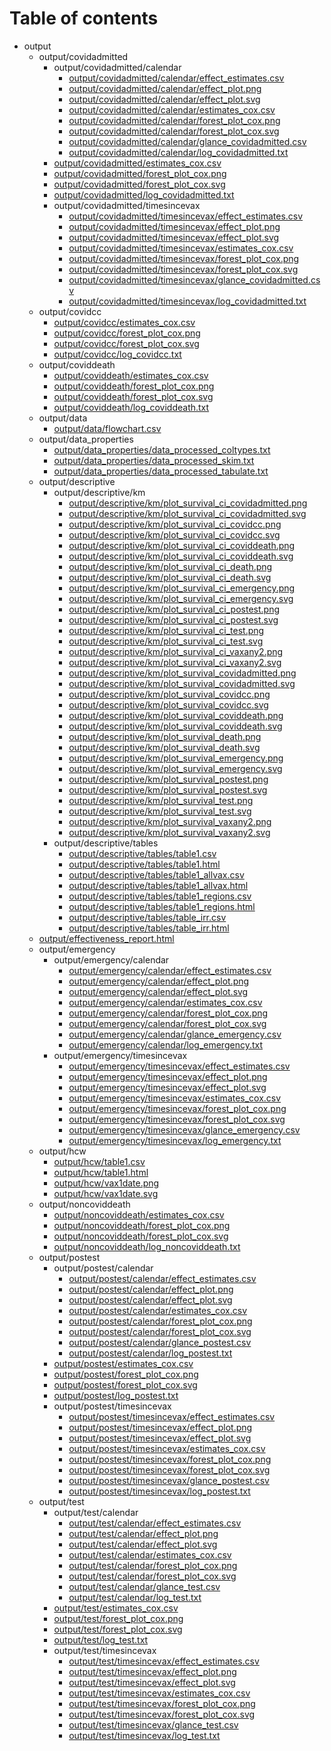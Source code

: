 # Table of contents

* output
  * output/covidadmitted
    * output/covidadmitted/calendar
      * [output/covidadmitted/calendar/effect_estimates.csv](output/covidadmitted/calendar/effect_estimates.csv)
      * [output/covidadmitted/calendar/effect_plot.png](output/covidadmitted/calendar/effect_plot.png)
      * [output/covidadmitted/calendar/effect_plot.svg](output/covidadmitted/calendar/effect_plot.svg)
      * [output/covidadmitted/calendar/estimates_cox.csv](output/covidadmitted/calendar/estimates_cox.csv)
      * [output/covidadmitted/calendar/forest_plot_cox.png](output/covidadmitted/calendar/forest_plot_cox.png)
      * [output/covidadmitted/calendar/forest_plot_cox.svg](output/covidadmitted/calendar/forest_plot_cox.svg)
      * [output/covidadmitted/calendar/glance_covidadmitted.csv](output/covidadmitted/calendar/glance_covidadmitted.csv)
      * [output/covidadmitted/calendar/log_covidadmitted.txt](output/covidadmitted/calendar/log_covidadmitted.txt)
    * [output/covidadmitted/estimates_cox.csv](output/covidadmitted/estimates_cox.csv)
    * [output/covidadmitted/forest_plot_cox.png](output/covidadmitted/forest_plot_cox.png)
    * [output/covidadmitted/forest_plot_cox.svg](output/covidadmitted/forest_plot_cox.svg)
    * [output/covidadmitted/log_covidadmitted.txt](output/covidadmitted/log_covidadmitted.txt)
    * output/covidadmitted/timesincevax
      * [output/covidadmitted/timesincevax/effect_estimates.csv](output/covidadmitted/timesincevax/effect_estimates.csv)
      * [output/covidadmitted/timesincevax/effect_plot.png](output/covidadmitted/timesincevax/effect_plot.png)
      * [output/covidadmitted/timesincevax/effect_plot.svg](output/covidadmitted/timesincevax/effect_plot.svg)
      * [output/covidadmitted/timesincevax/estimates_cox.csv](output/covidadmitted/timesincevax/estimates_cox.csv)
      * [output/covidadmitted/timesincevax/forest_plot_cox.png](output/covidadmitted/timesincevax/forest_plot_cox.png)
      * [output/covidadmitted/timesincevax/forest_plot_cox.svg](output/covidadmitted/timesincevax/forest_plot_cox.svg)
      * [output/covidadmitted/timesincevax/glance_covidadmitted.csv](output/covidadmitted/timesincevax/glance_covidadmitted.csv)
      * [output/covidadmitted/timesincevax/log_covidadmitted.txt](output/covidadmitted/timesincevax/log_covidadmitted.txt)
  * output/covidcc
    * [output/covidcc/estimates_cox.csv](output/covidcc/estimates_cox.csv)
    * [output/covidcc/forest_plot_cox.png](output/covidcc/forest_plot_cox.png)
    * [output/covidcc/forest_plot_cox.svg](output/covidcc/forest_plot_cox.svg)
    * [output/covidcc/log_covidcc.txt](output/covidcc/log_covidcc.txt)
  * output/coviddeath
    * [output/coviddeath/estimates_cox.csv](output/coviddeath/estimates_cox.csv)
    * [output/coviddeath/forest_plot_cox.png](output/coviddeath/forest_plot_cox.png)
    * [output/coviddeath/forest_plot_cox.svg](output/coviddeath/forest_plot_cox.svg)
    * [output/coviddeath/log_coviddeath.txt](output/coviddeath/log_coviddeath.txt)
  * output/data
    * [output/data/flowchart.csv](output/data/flowchart.csv)
  * output/data_properties
    * [output/data_properties/data_processed_coltypes.txt](output/data_properties/data_processed_coltypes.txt)
    * [output/data_properties/data_processed_skim.txt](output/data_properties/data_processed_skim.txt)
    * [output/data_properties/data_processed_tabulate.txt](output/data_properties/data_processed_tabulate.txt)
  * output/descriptive
    * output/descriptive/km
      * [output/descriptive/km/plot_survival_ci_covidadmitted.png](output/descriptive/km/plot_survival_ci_covidadmitted.png)
      * [output/descriptive/km/plot_survival_ci_covidadmitted.svg](output/descriptive/km/plot_survival_ci_covidadmitted.svg)
      * [output/descriptive/km/plot_survival_ci_covidcc.png](output/descriptive/km/plot_survival_ci_covidcc.png)
      * [output/descriptive/km/plot_survival_ci_covidcc.svg](output/descriptive/km/plot_survival_ci_covidcc.svg)
      * [output/descriptive/km/plot_survival_ci_coviddeath.png](output/descriptive/km/plot_survival_ci_coviddeath.png)
      * [output/descriptive/km/plot_survival_ci_coviddeath.svg](output/descriptive/km/plot_survival_ci_coviddeath.svg)
      * [output/descriptive/km/plot_survival_ci_death.png](output/descriptive/km/plot_survival_ci_death.png)
      * [output/descriptive/km/plot_survival_ci_death.svg](output/descriptive/km/plot_survival_ci_death.svg)
      * [output/descriptive/km/plot_survival_ci_emergency.png](output/descriptive/km/plot_survival_ci_emergency.png)
      * [output/descriptive/km/plot_survival_ci_emergency.svg](output/descriptive/km/plot_survival_ci_emergency.svg)
      * [output/descriptive/km/plot_survival_ci_postest.png](output/descriptive/km/plot_survival_ci_postest.png)
      * [output/descriptive/km/plot_survival_ci_postest.svg](output/descriptive/km/plot_survival_ci_postest.svg)
      * [output/descriptive/km/plot_survival_ci_test.png](output/descriptive/km/plot_survival_ci_test.png)
      * [output/descriptive/km/plot_survival_ci_test.svg](output/descriptive/km/plot_survival_ci_test.svg)
      * [output/descriptive/km/plot_survival_ci_vaxany2.png](output/descriptive/km/plot_survival_ci_vaxany2.png)
      * [output/descriptive/km/plot_survival_ci_vaxany2.svg](output/descriptive/km/plot_survival_ci_vaxany2.svg)
      * [output/descriptive/km/plot_survival_covidadmitted.png](output/descriptive/km/plot_survival_covidadmitted.png)
      * [output/descriptive/km/plot_survival_covidadmitted.svg](output/descriptive/km/plot_survival_covidadmitted.svg)
      * [output/descriptive/km/plot_survival_covidcc.png](output/descriptive/km/plot_survival_covidcc.png)
      * [output/descriptive/km/plot_survival_covidcc.svg](output/descriptive/km/plot_survival_covidcc.svg)
      * [output/descriptive/km/plot_survival_coviddeath.png](output/descriptive/km/plot_survival_coviddeath.png)
      * [output/descriptive/km/plot_survival_coviddeath.svg](output/descriptive/km/plot_survival_coviddeath.svg)
      * [output/descriptive/km/plot_survival_death.png](output/descriptive/km/plot_survival_death.png)
      * [output/descriptive/km/plot_survival_death.svg](output/descriptive/km/plot_survival_death.svg)
      * [output/descriptive/km/plot_survival_emergency.png](output/descriptive/km/plot_survival_emergency.png)
      * [output/descriptive/km/plot_survival_emergency.svg](output/descriptive/km/plot_survival_emergency.svg)
      * [output/descriptive/km/plot_survival_postest.png](output/descriptive/km/plot_survival_postest.png)
      * [output/descriptive/km/plot_survival_postest.svg](output/descriptive/km/plot_survival_postest.svg)
      * [output/descriptive/km/plot_survival_test.png](output/descriptive/km/plot_survival_test.png)
      * [output/descriptive/km/plot_survival_test.svg](output/descriptive/km/plot_survival_test.svg)
      * [output/descriptive/km/plot_survival_vaxany2.png](output/descriptive/km/plot_survival_vaxany2.png)
      * [output/descriptive/km/plot_survival_vaxany2.svg](output/descriptive/km/plot_survival_vaxany2.svg)
    * output/descriptive/tables
      * [output/descriptive/tables/table1.csv](output/descriptive/tables/table1.csv)
      * [output/descriptive/tables/table1.html](output/descriptive/tables/table1.html)
      * [output/descriptive/tables/table1_allvax.csv](output/descriptive/tables/table1_allvax.csv)
      * [output/descriptive/tables/table1_allvax.html](output/descriptive/tables/table1_allvax.html)
      * [output/descriptive/tables/table1_regions.csv](output/descriptive/tables/table1_regions.csv)
      * [output/descriptive/tables/table1_regions.html](output/descriptive/tables/table1_regions.html)
      * [output/descriptive/tables/table_irr.csv](output/descriptive/tables/table_irr.csv)
      * [output/descriptive/tables/table_irr.html](output/descriptive/tables/table_irr.html)
  * [output/effectiveness_report.html](output/effectiveness_report.html)
  * output/emergency
    * output/emergency/calendar
      * [output/emergency/calendar/effect_estimates.csv](output/emergency/calendar/effect_estimates.csv)
      * [output/emergency/calendar/effect_plot.png](output/emergency/calendar/effect_plot.png)
      * [output/emergency/calendar/effect_plot.svg](output/emergency/calendar/effect_plot.svg)
      * [output/emergency/calendar/estimates_cox.csv](output/emergency/calendar/estimates_cox.csv)
      * [output/emergency/calendar/forest_plot_cox.png](output/emergency/calendar/forest_plot_cox.png)
      * [output/emergency/calendar/forest_plot_cox.svg](output/emergency/calendar/forest_plot_cox.svg)
      * [output/emergency/calendar/glance_emergency.csv](output/emergency/calendar/glance_emergency.csv)
      * [output/emergency/calendar/log_emergency.txt](output/emergency/calendar/log_emergency.txt)
    * output/emergency/timesincevax
      * [output/emergency/timesincevax/effect_estimates.csv](output/emergency/timesincevax/effect_estimates.csv)
      * [output/emergency/timesincevax/effect_plot.png](output/emergency/timesincevax/effect_plot.png)
      * [output/emergency/timesincevax/effect_plot.svg](output/emergency/timesincevax/effect_plot.svg)
      * [output/emergency/timesincevax/estimates_cox.csv](output/emergency/timesincevax/estimates_cox.csv)
      * [output/emergency/timesincevax/forest_plot_cox.png](output/emergency/timesincevax/forest_plot_cox.png)
      * [output/emergency/timesincevax/forest_plot_cox.svg](output/emergency/timesincevax/forest_plot_cox.svg)
      * [output/emergency/timesincevax/glance_emergency.csv](output/emergency/timesincevax/glance_emergency.csv)
      * [output/emergency/timesincevax/log_emergency.txt](output/emergency/timesincevax/log_emergency.txt)
  * output/hcw
    * [output/hcw/table1.csv](output/hcw/table1.csv)
    * [output/hcw/table1.html](output/hcw/table1.html)
    * [output/hcw/vax1date.png](output/hcw/vax1date.png)
    * [output/hcw/vax1date.svg](output/hcw/vax1date.svg)
  * output/noncoviddeath
    * [output/noncoviddeath/estimates_cox.csv](output/noncoviddeath/estimates_cox.csv)
    * [output/noncoviddeath/forest_plot_cox.png](output/noncoviddeath/forest_plot_cox.png)
    * [output/noncoviddeath/forest_plot_cox.svg](output/noncoviddeath/forest_plot_cox.svg)
    * [output/noncoviddeath/log_noncoviddeath.txt](output/noncoviddeath/log_noncoviddeath.txt)
  * output/postest
    * output/postest/calendar
      * [output/postest/calendar/effect_estimates.csv](output/postest/calendar/effect_estimates.csv)
      * [output/postest/calendar/effect_plot.png](output/postest/calendar/effect_plot.png)
      * [output/postest/calendar/effect_plot.svg](output/postest/calendar/effect_plot.svg)
      * [output/postest/calendar/estimates_cox.csv](output/postest/calendar/estimates_cox.csv)
      * [output/postest/calendar/forest_plot_cox.png](output/postest/calendar/forest_plot_cox.png)
      * [output/postest/calendar/forest_plot_cox.svg](output/postest/calendar/forest_plot_cox.svg)
      * [output/postest/calendar/glance_postest.csv](output/postest/calendar/glance_postest.csv)
      * [output/postest/calendar/log_postest.txt](output/postest/calendar/log_postest.txt)
    * [output/postest/estimates_cox.csv](output/postest/estimates_cox.csv)
    * [output/postest/forest_plot_cox.png](output/postest/forest_plot_cox.png)
    * [output/postest/forest_plot_cox.svg](output/postest/forest_plot_cox.svg)
    * [output/postest/log_postest.txt](output/postest/log_postest.txt)
    * output/postest/timesincevax
      * [output/postest/timesincevax/effect_estimates.csv](output/postest/timesincevax/effect_estimates.csv)
      * [output/postest/timesincevax/effect_plot.png](output/postest/timesincevax/effect_plot.png)
      * [output/postest/timesincevax/effect_plot.svg](output/postest/timesincevax/effect_plot.svg)
      * [output/postest/timesincevax/estimates_cox.csv](output/postest/timesincevax/estimates_cox.csv)
      * [output/postest/timesincevax/forest_plot_cox.png](output/postest/timesincevax/forest_plot_cox.png)
      * [output/postest/timesincevax/forest_plot_cox.svg](output/postest/timesincevax/forest_plot_cox.svg)
      * [output/postest/timesincevax/glance_postest.csv](output/postest/timesincevax/glance_postest.csv)
      * [output/postest/timesincevax/log_postest.txt](output/postest/timesincevax/log_postest.txt)
  * output/test
    * output/test/calendar
      * [output/test/calendar/effect_estimates.csv](output/test/calendar/effect_estimates.csv)
      * [output/test/calendar/effect_plot.png](output/test/calendar/effect_plot.png)
      * [output/test/calendar/effect_plot.svg](output/test/calendar/effect_plot.svg)
      * [output/test/calendar/estimates_cox.csv](output/test/calendar/estimates_cox.csv)
      * [output/test/calendar/forest_plot_cox.png](output/test/calendar/forest_plot_cox.png)
      * [output/test/calendar/forest_plot_cox.svg](output/test/calendar/forest_plot_cox.svg)
      * [output/test/calendar/glance_test.csv](output/test/calendar/glance_test.csv)
      * [output/test/calendar/log_test.txt](output/test/calendar/log_test.txt)
    * [output/test/estimates_cox.csv](output/test/estimates_cox.csv)
    * [output/test/forest_plot_cox.png](output/test/forest_plot_cox.png)
    * [output/test/forest_plot_cox.svg](output/test/forest_plot_cox.svg)
    * [output/test/log_test.txt](output/test/log_test.txt)
    * output/test/timesincevax
      * [output/test/timesincevax/effect_estimates.csv](output/test/timesincevax/effect_estimates.csv)
      * [output/test/timesincevax/effect_plot.png](output/test/timesincevax/effect_plot.png)
      * [output/test/timesincevax/effect_plot.svg](output/test/timesincevax/effect_plot.svg)
      * [output/test/timesincevax/estimates_cox.csv](output/test/timesincevax/estimates_cox.csv)
      * [output/test/timesincevax/forest_plot_cox.png](output/test/timesincevax/forest_plot_cox.png)
      * [output/test/timesincevax/forest_plot_cox.svg](output/test/timesincevax/forest_plot_cox.svg)
      * [output/test/timesincevax/glance_test.csv](output/test/timesincevax/glance_test.csv)
      * [output/test/timesincevax/log_test.txt](output/test/timesincevax/log_test.txt)